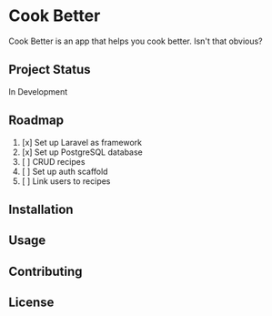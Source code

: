 # Cook Better

Cook Better is an app that helps you cook better. Isn't that obvious?

## Project Status

In Development

## Roadmap

1. [x] Set up Laravel as framework
2. [x] Set up PostgreSQL database
3. [ ] CRUD recipes
4. [ ] Set up auth scaffold
5. [ ] Link users to recipes

## Installation

## Usage

## Contributing

## License
